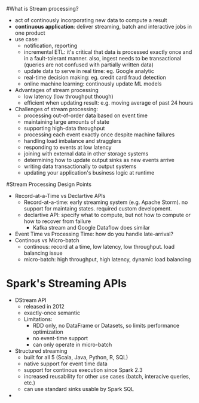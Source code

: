#What is Stream processing?
* act of continously incorporating new data to compute a result
* **continuous application**: deliver streaming, batch and interactive jobs in one product
* use case:
    * notification, reporting
    * incremental ETL: it's critical that data is processed exactly once and in a fault-tolerant manner. also, ingest needs to be transactional (queries are not confused with partially written data)
    * update data to serve in real time: eg. Google analytic
    * real-time decision making: eg. credit card fraud detection
    * online machine learning: continously update ML models
* Advantages of stream processing
    * low latency (low throughput though)
    * efficient when updating result: e.g. moving average of past 24 hours
* Challenges of stream processing:
    * processing out-of-order data based on event time
    * maintaining large amounts of state
    * supporting high-data throughput
    * processing each event exactly once despite machine failures
    * handling load imbalance and stragglers
    * responding to events at low latency
    * joining with external data in other storage systems
    * determining how to update output sinks as new events arrive
    * writing data transactionally to output systems
    * updating your application's business logic at runtime

#Stream Processing Design Points
* Record-at-a-Time vs Declartive APIs
    * Record-at-a-time: early streaming system (e.g. Apache Storm). no support for maintaing states. required custom development.
    * declartive API: specify what to compute, but not how to compute or how to recover from failure
        * Kafka stream and Google Dataflow does similar
* Event Time vs Processing Time: how do you handle late-arrival? 
* Continous vs Micro-batch
    * continous: record at a time, low latency, low throughput. load balancing issue
    * micro-batch: high throughput, high latency, dynamic load balancing

# Spark's Streaming APIs
* DStream API
    * released in 2012
    * exactly-once semantic
    * Limitations: 
        * RDD only, no DataFrame or Datasets, so limits performance optimization
        * no event-time support
        * can only operate in micro-batch
* Structured streaming
    * built for all 5 (Scala, Java, Python, R, SQL)
    * native support for event time data
    * support for continous execution since Spark 2.3
    * increased reusability for other use cases (batch, interacive queries, etc.)
    * can use standard sinks usable by Spark SQL
* 

